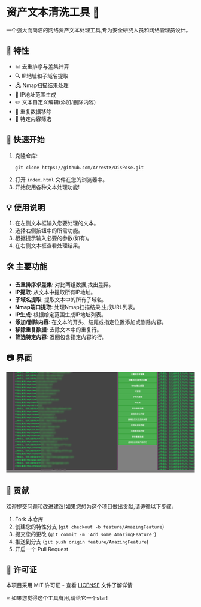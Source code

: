 # 资产文本清洗工具 🧹


一个强大而简洁的网络资产文本处理工具,专为安全研究人员和网络管理员设计。

## 🌟 特性

- 📊 去重排序与差集计算
- 🔍 IP地址和子域名提取
- 🖧 Nmap扫描结果处理
- 🔢 IP地址范围生成
- ✏️ 文本自定义编辑(添加/删除内容)
- 🔄 重复数据移除
- 🔎 特定内容筛选

## 🚀 快速开始

1. 克隆仓库:
   ```
   git clone https://github.com/ArrestX/DisPose.git
   ```
2. 打开 `index.html` 文件在您的浏览器中。
3. 开始使用各种文本处理功能!

## 💡 使用说明

1. 在左侧文本框输入您要处理的文本。
2. 选择右侧按钮中的所需功能。
3. 根据提示输入必要的参数(如有)。
4. 在右侧文本框查看处理结果。

## 🛠 主要功能

- **去重排序求差集**: 对比两组数据,找出差异。
- **IP提取**: 从文本中提取所有IP地址。
- **子域名提取**: 提取文本中的所有子域名。
- **Nmap端口提取**: 处理Nmap扫描结果,生成URL列表。
- **IP生成**: 根据给定范围生成IP地址列表。
- **添加/删除内容**: 在文本的开头、结尾或指定位置添加或删除内容。
- **移除重复数据**: 去除文本中的重复行。
- **筛选特定内容**: 返回包含指定内容的行。

## 📷 界面
![img_1.png](img_1.png)

## 🤝 贡献

欢迎提交问题和改进建议!如果您想为这个项目做出贡献,请遵循以下步骤:

1. Fork 本仓库
2. 创建您的特性分支 (`git checkout -b feature/AmazingFeature`)
3. 提交您的更改 (`git commit -m 'Add some AmazingFeature'`)
4. 推送到分支 (`git push origin feature/AmazingFeature`)
5. 开启一个 Pull Request

## 📄 许可证

本项目采用 MIT 许可证 - 查看 [LICENSE](LICENSE) 文件了解详情



⭐️ 如果您觉得这个工具有用,请给它一个star!